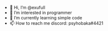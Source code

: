- 👋 Hi, I’m @exufull
- 👀 I’m interested in programmer
- 🌱 I’m currently learning simple code
- 📫 How to reach me discord: psyhobaka#4421

<!---
exufull/exufull is a ✨ special ✨ repository because its `README.md` (this file) appears on your GitHub profile.
You can click the Preview link to take a look at your changes.
--->
